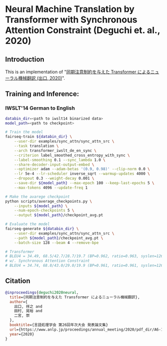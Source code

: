 # Neural Machine Translation by Transformer with Synchronous Attention Constraint (Deguchi et. al., 2020)

## Introduction
This is an implementation of "[同期注意制約を与えた Transformer によるニューラル機械翻訳 (出口, 2020)](https://www.anlp.jp/proceedings/annual_meeting/2020/pdf_dir/A6-1.pdf)".


## Training and Inference:
### IWSLT'14 German to English
```bash
databin_dir=<path to iwslt14 binarized data>
model_path=<path to checkpoint>

# Train the model
fairseq-train ${databin_dir} \
    --user-dir examples/sync_attn/sync_attn_src \
    --task translation \
    --arch transformer_iwslt_de_en_sync \
    --criterion label_smoothed_cross_entropy_with_sync \
    --label-smoothing 0.1 --sync_lambda 1.0 \
    --share-decoder-input-output-embed \
    --optimizer adam --adam-betas '(0.9, 0.98)' --clip-norm 0.0 \
    --lr 5e-4 --lr-scheduler inverse_sqrt --warmup-updates 4000 \
    --dropout 0.3 --weight-decay 0.001 \
    --save-dir ${model_path} --max-epoch 100 --keep-last-epochs 5 \
    --max-tokens 4096 --update-freq 1

# Make the avarege checkpoint
python scripts/average_checkpoints.py \
    --inputs ${model_path} \
    --num-epoch-checkpoints 5 \
    --output ${model_path}/checkpoint_avg.pt

# Evaluate the model
fairseq-generate ${databin_dir} \
    --user-dir examples/sync_attn/sync_attn_src \
    --path ${model_path}/checkpoint_avg.pt \
    --batch-size 128 --beam 4 --remove-bpe

# Transformer
# BLEU4 = 34.49, 68.5/42.7/28.7/19.7 (BP=0.962, ratio=0.963, syslen=126270, reflen=131161)
# w/. Synchronous Attention Constraint
# BLEU4 = 34.74, 68.8/43.0/29.0/19.9 (BP=0.961, ratio=0.961, syslen=126103, reflen=131161)
```

## Citation
```bibtex
@inproceedings{deguchi2020neural,
  title={同期注意制約を与えた Transformer によるニューラル機械翻訳},
  author={
    出口, 祥之 and 
    田村, 晃裕 and 
    二宮, 崇
  },
  booktitle={言語処理学会 第26回年次大会 発表論文集}
  url={https://www.anlp.jp/proceedings/annual_meeting/2020/pdf_dir/A6-1.pdf},
  year={2020}
}
```
